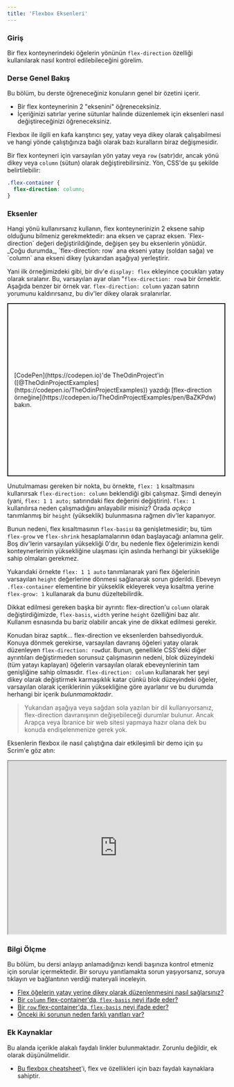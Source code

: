 ```yaml
---
title: 'Flexbox Eksenleri'
---
```


### Giriş

Bir flex konteynerindeki öğelerin yönünün `flex-direction` özelliği kullanılarak nasıl kontrol edilebileceğini görelim.

### Derse Genel Bakış

Bu bölüm, bu derste öğreneceğiniz konuların genel bir özetini içerir.

- Bir flex konteynerinin 2 "eksenini" öğreneceksiniz.
- İçeriğinizi satırlar yerine sütunlar halinde düzenlemek için eksenleri nasıl değiştireceğinizi öğreneceksiniz.

Flexbox ile ilgili en kafa karıştırıcı şey, yatay veya dikey olarak çalışabilmesi ve hangi yönde çalıştığınıza bağlı olarak bazı kuralların biraz değişmesidir.

Bir flex konteyneri için varsayılan yön yatay veya `row` (satır)dır, <span id='flex-vertical'>ancak yönü dikey veya `column` (sütun) olarak değiştirebilirsiniz. Yön, CSS'de şu şekilde belirtilebilir:

</span>

```css
.flex-container {
  flex-direction: column;
}
```

### Eksenler

<span id="flex-axes">
  Hangi yönü kullanırsanız kullanın, flex konteynerinizin 2 eksene sahip
  olduğunu bilmeniz gerekmektedir: ana eksen ve çapraz eksen. `Flex-direction`
  değeri değiştirildiğinde, değişen şey bu eksenlerin yönüdür. _Çoğu durumda_,
  `flex-direction: row` ana ekseni yatay (soldan sağa) ve `column` ana ekseni
  dikey (yukarıdan aşağıya) yerleştirir.
</span>

Yani ilk örneğimizdeki gibi, bir div'e `display: flex` ekleyince çocukları yatay olarak sıralanır. Bu, varsayılan ayar olan "`flex-direction: row`a bir örnektir. Aşağıda benzer bir örnek var. `flex-direction: column` yazan satırın yorumunu kaldırırsanız, bu div'ler dikey olarak sıralanırlar.

<p
  class="codepen"
  data-height="400"
  data-default-tab="html,result"
  data-slug-hash="BaZKPdw"
  data-editable="true"
  data-user="TheOdinProjectExamples"
  style="height: 400px; box-sizing: border-box; display: flex; align-items: center; justify-content: center; border: 2px solid; margin: 1em 0; padding: 1em;"
>
  <span>
    [CodePen](https://codepen.io)'de TheOdinProject'in
    ([@TheOdinProjectExamples](https://codepen.io/TheOdinProjectExamples))
    yazdığı [flex-direction
    örneğine](https://codepen.io/TheOdinProjectExamples/pen/BaZKPdw) bakın.
  </span>
</p>
<script async src="https://cpwebassets.codepen.io/assets/embed/ei.js"></script>

Unutulmaması gereken bir nokta, bu örnekte, `flex: 1` kısaltmasını kullanırsak `flex-direction: column` beklendiği gibi çalışmaz. Şimdi deneyin (yani, `flex: 1 1 auto;` satırındaki flex değerini değiştirin). `flex: 1` kullanılırsa neden çalışmadığını anlayabilir misiniz? Orada _açıkça_ tanımlanmış bir `height` (yükseklik) bulunmasına rağmen div'ler kapanıyor.

Bunun nedeni, <span id='row-flex-basis'> flex kısaltmasının `flex-basis`ı `0`a genişletmesidir; bu, tüm `flex-grow` ve `flex-shrink` hesaplamalarının `0`dan başlayacağı anlamına gelir.</span> Boş div'lerin varsayılan yüksekliği 0'dır, bu nedenle flex öğelerimizin kendi konteynerlerinin yüksekliğine ulaşması için aslında herhangi bir yüksekliğe sahip olmaları gerekmez.

Yukarıdaki örnekte `flex: 1 1 auto` tanımlanarak yani flex öğelerinin varsayılan `height` değerlerine dönmesi sağlanarak sorun giderildi. Ebeveyn `.flex-container` elementine bir yükseklik ekleyerek veya kısaltma yerine `flex-grow: 1` kullanarak da bunu düzeltebilirdik.

Dikkat edilmesi gereken başka bir ayrıntı: <span id='column-flex-basis'>flex-direction'u `column` olarak değiştirdiğimizde, `flex-basis`, `width` yerine `height` özelliğini baz alır.</span> Kullanım esnasında bu bariz olabilir ancak yine de dikkat edilmesi gerekir.

Konudan biraz saptık... flex-direction ve eksenlerden bahsediyorduk. Konuya dönmek gerekirse, varsayılan davranış öğeleri yatay olarak düzenleyen `flex-direction: row`dur. Bunun, genellikle CSS'deki diğer ayrıntıları değiştirmeden sorunsuz çalışmasının nedeni, blok düzeyindeki (tüm yatayı kaplayan) öğelerin varsayılan olarak ebeveynlerinin tam genişliğine sahip olmasıdır. `flex-direction: column` kullanarak her şeyi dikey olarak değiştirmek karmaşıklık katar çünkü blok düzeyindeki öğeler, varsayılan olarak içeriklerinin yüksekliğine göre ayarlanır ve bu durumda herhangi bir içerik _bulunmamaktadır_.

> Yukarıdan aşağıya veya sağdan sola yazılan bir dil kullanıyorsanız, flex-direction davranışının değişebileceği durumlar bulunur. Ancak Arapça veya İbranice bir web sitesi yapmaya hazır olana dek bu konuda endişelenmenize gerek yok.

Eksenlerin flexbox ile nasıl çalıştığına dair etkileşimli bir demo için şu Scrim'e göz atın:

<iframe
  src="https://scrimba.com/learn/flexbox/main-axis-and-cross-axis-flexbox-tutorial-cz94MT8?embed=odin,mini-header,no-big-play,no-next-up"
  sandbox="allow-scripts allow-same-origin"
  width="100%"
  height="400"
></iframe>

### Bilgi Ölçme

Bu bölüm, bu dersi anlayıp anlamadığınızı kendi başınıza kontrol etmeniz için sorular içermektedir. Bir soruyu yanıtlamakta sorun yaşıyorsanız, soruya tıklayın ve bağlantının verdiği materyali inceleyin.

- [Flex öğelerin yatay yerine dikey olarak düzenlenmesini nasıl sağlarsınız?](#flex-vertical)
- [Bir `column` flex-container'da, `flex-basis` neyi ifade eder?](#column-flex-basis)
- [Bir `row` flex-container'da, `flex-basis` neyi ifade eder?](#row-flex-basis)
- [Önceki iki sorunun neden farklı yanıtları var?](#flex-axes)

### Ek Kaynaklar

Bu alanda içerikle alakalı faydalı linkler bulunmaktadır. Zorunlu değildir, ek olarak düşünülmelidir.

- [Bu flexbox cheatsheet](https://flexbox.malven.co/)'i, flex ve özellikleri için bazı faydalı kaynaklara sahiptir.
